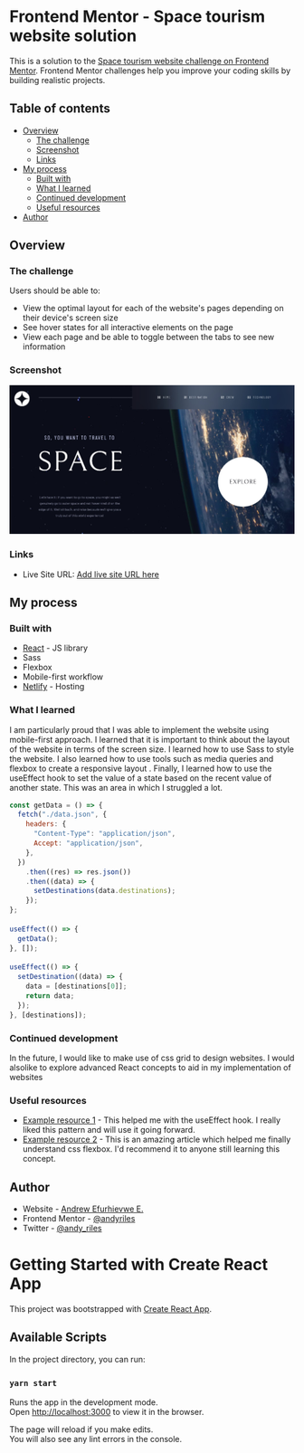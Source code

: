 # Frontend Mentor - Space tourism website solution

This is a solution to the [Space tourism website challenge on Frontend Mentor](https://www.frontendmentor.io/challenges/space-tourism-multipage-website-gRWj1URZ3). Frontend Mentor challenges help you improve your coding skills by building realistic projects.

## Table of contents

- [Overview](#overview)
  - [The challenge](#the-challenge)
  - [Screenshot](#screenshot)
  - [Links](#links)
- [My process](#my-process)
  - [Built with](#built-with)
  - [What I learned](#what-i-learned)
  - [Continued development](#continued-development)
  - [Useful resources](#useful-resources)
- [Author](#author)

## Overview

### The challenge

Users should be able to:

- View the optimal layout for each of the website's pages depending on their device's screen size
- See hover states for all interactive elements on the page
- View each page and be able to toggle between the tabs to see new information

### Screenshot

![](./screenshot.jpg)

### Links

- Live Site URL: [Add live site URL here](http://https://astro-tour.netlify.app/)

## My process

### Built with

- [React](https://reactjs.org/) - JS library
- Sass
- Flexbox
- Mobile-first workflow
- [Netlify](https://www.netlify.com/) - Hosting

### What I learned

I am particularly proud that I was able to implement the website using mobile-first approach. I learned that it is important to think about the layout of the website in terms of the screen size. I learned how to use Sass to style the website.
I also learned how to use tools such as media queries and flexbox to create a responsive layout .
Finally, I learned how to use the useEffect hook to set the value of a state based on the recent value of another state. This was an area in which I struggled a lot.

```js
const getData = () => {
  fetch("./data.json", {
    headers: {
      "Content-Type": "application/json",
      Accept: "application/json",
    },
  })
    .then((res) => res.json())
    .then((data) => {
      setDestinations(data.destinations);
    });
};

useEffect(() => {
  getData();
}, []);

useEffect(() => {
  setDestination((data) => {
    data = [destinations[0]];
    return data;
  });
}, [destinations]);
```

### Continued development

In the future, I would like to make use of css grid to design websites. I would alsolike to explore advanced React concepts to aid in my implementation of websites

### Useful resources

- [Example resource 1](https://www.reactjs.org) - This helped me with the useEffect hook. I really liked this pattern and will use it going forward.
- [Example resource 2](https://css-tricks.com/) - This is an amazing article which helped me finally understand css flexbox. I'd recommend it to anyone still learning this concept.

## Author

- Website - [Andrew Efurhievwe E.](https://andys-portfolio.netlify.app)
- Frontend Mentor - [@andyriles](https://www.frontendmentor.io/profile/andyriles)
- Twitter - [@andy_riles](https://www.twitter.com/andy_riles)

# Getting Started with Create React App

This project was bootstrapped with [Create React App](https://github.com/facebook/create-react-app).

## Available Scripts

In the project directory, you can run:

### `yarn start`

Runs the app in the development mode.\
Open [http://localhost:3000](http://localhost:3000) to view it in the browser.

The page will reload if you make edits.\
You will also see any lint errors in the console.
